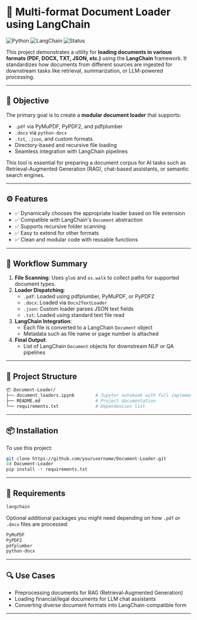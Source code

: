 # 🧾 Multi-format Document Loader using LangChain

![Python](https://img.shields.io/badge/Python-3.8+-blue.svg) ![LangChain](https://img.shields.io/badge/LangChain-Framework-yellow.svg) ![Status](https://img.shields.io/badge/Status-Completed-brightgreen)

This project demonstrates a utility for **loading documents in various formats (PDF, DOCX, TXT, JSON, etc.)** using the **LangChain** framework. It standardizes how documents from different sources are ingested for downstream tasks like retrieval, summarization, or LLM-powered processing.

---

## 🧠 Objective

The primary goal is to create a **modular document loader** that supports:

- `.pdf` via PyMuPDF, PyPDF2, and pdfplumber
- `.docx` via `python-docx`
- `.txt`, `.json`, and custom formats
- Directory-based and recursive file loading
- Seamless integration with LangChain pipelines

This tool is essential for preparing a document corpus for AI tasks such as Retrieval-Augmented Generation (RAG), chat-based assistants, or semantic search engines.

---

## ⚙️ Features

- ✅ Dynamically chooses the appropriate loader based on file extension
- ✅ Compatible with LangChain's `Document` abstraction
- ✅ Supports recursive folder scanning
- ✅ Easy to extend for other formats
- ✅ Clean and modular code with reusable functions

---

## 🔄 Workflow Summary

1. **File Scanning**: Uses `glob` and `os.walk` to collect paths for supported document types.
2. **Loader Dispatching**:
   - `.pdf`: Loaded using pdfplumber, PyMuPDF, or PyPDF2
   - `.docx`: Loaded via `Docx2TextLoader`
   - `.json`: Custom loader parses JSON text fields
   - `.txt`: Loaded using standard text file read
3. **LangChain Integration**:
   - Each file is converted to a LangChain `Document` object
   - Metadata such as file name or page number is attached
4. **Final Output**:
   - List of LangChain `Document` objects for downstream NLP or QA pipelines

---

## 📁 Project Structure

```bash
📦 Document-Loader/
├── document_loaders.ipynb        # Jupyter notebook with full implementation
├── README.md                     # Project documentation
└── requirements.txt              # Dependencies list
````

---

## 📦 Installation

To use this project:

```bash
git clone https://github.com/yourusername/Document-Loader.git
cd Document-Loader
pip install -r requirements.txt
```

---

## 🧾 Requirements

```txt
langchain
```

Optional additional packages you might need depending on how `.pdf` or `.docx` files are processed:

```txt
PyMuPDF
PyPDF2
pdfplumber
python-docx
```

---

## 🔍 Use Cases

* Preprocessing documents for RAG (Retrieval-Augmented Generation)
* Loading financial/legal documents for LLM chat assistants
* Converting diverse document formats into LangChain-compatible form

---
